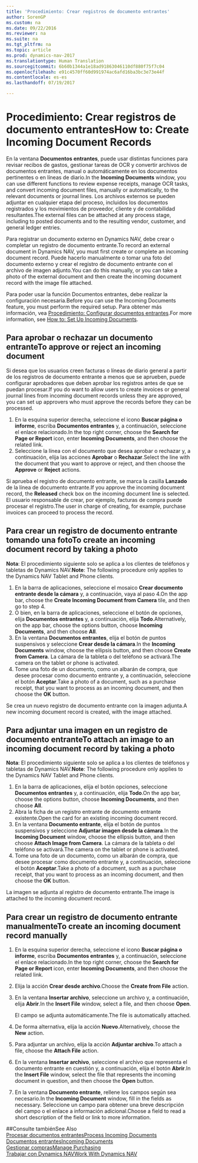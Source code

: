 ```yaml
---
title: 'Procedimiento: Crear registros de documento entrantes'
author: SorenGP
ms.custom: na
ms.date: 09/22/2016
ms.reviewer: na
ms.suite: na
ms.tgt_pltfrm: na
ms.topic: article
ms.prod: dynamics-nav-2017
ms.translationtype: Human Translation
ms.sourcegitcommit: 6b60b1344a1e18ad91863046110df880f75f7c04
ms.openlocfilehash: e91c4570ff60d991974ac6afd16ba3bc3e73e44f
ms.contentlocale: es-es
ms.lasthandoff: 07/19/2017

---
```


# <a name="how-to-create-incoming-document-records"></a><span data-ttu-id="11361-102">Procedimiento: Crear registros de documento entrantes</span><span class="sxs-lookup"><span data-stu-id="11361-102">How to: Create Incoming Document Records</span></span>
<span data-ttu-id="11361-103">En la ventana **Documentos entrantes**, puede usar distintas funciones para revisar recibos de gastos, gestionar tareas de OCR y convertir archivos de documentos entrantes, manual o automáticamente en los documentos pertinentes o en líneas de diario.</span><span class="sxs-lookup"><span data-stu-id="11361-103">In the **Incoming Documents** window, you can use different functions to review expense receipts, manage OCR tasks, and convert incoming document files, manually or automatically, to the relevant documents or journal lines.</span></span> <span data-ttu-id="11361-104">Los archivos externos se pueden adjuntar en cualquier etapa del proceso, incluidos los documentos registrados y los movimientos de proveedor, cliente y de contabilidad resultantes.</span><span class="sxs-lookup"><span data-stu-id="11361-104">The external files can be attached at any process stage, including to posted documents and to the resulting vendor, customer, and general ledger entries.</span></span>

<span data-ttu-id="11361-105">Para registrar un documento externo en Dynamics NAV, debe crear o completar un registro de documento entrante.</span><span class="sxs-lookup"><span data-stu-id="11361-105">To record an external document in Dynamics NAV, you must first create or complete an incoming document record.</span></span> <span data-ttu-id="11361-106">Puede hacerlo manualmente o tomar una foto del documento externo y crear el registro de documento entrante con el archivo de imagen adjunto.</span><span class="sxs-lookup"><span data-stu-id="11361-106">You can do this manually, or you can take a photo of the external document and then create the incoming document record with the image file attached.</span></span>

<span data-ttu-id="11361-107">Para poder usar la función Documentos entrantes, debe realizar la configuración necesaria.</span><span class="sxs-lookup"><span data-stu-id="11361-107">Before you can use the Incoming Documents feature, you must perform the required setup.</span></span> <span data-ttu-id="11361-108">Para obtener más información, vea [Procedimiento: Configurar documentos entrantes](across-how-setup-income-documents.md).</span><span class="sxs-lookup"><span data-stu-id="11361-108">For more information, see [How to: Set Up Incoming Documents](across-how-setup-income-documents.md).</span></span>

## <a name="to-approve-or-reject-an-incoming-document"></a><span data-ttu-id="11361-109">Para aprobar o rechazar un documento entrante</span><span class="sxs-lookup"><span data-stu-id="11361-109">To approve or reject an incoming document</span></span>
<span data-ttu-id="11361-110">Si desea que los usuarios creen facturas o líneas de diario general a partir de los registros de documento entrante a menos que se aprueben, puede configurar aprobadores que deben aprobar los registros antes de que se puedan procesar.</span><span class="sxs-lookup"><span data-stu-id="11361-110">If you do want to allow users to create invoices or general journal lines from incoming document records unless they are approved, you can set up approvers who must approve the records before they can be processed.</span></span>

1. <span data-ttu-id="11361-111">En la esquina superior derecha, seleccione el icono **Buscar página o informe**, escriba **Documentos entrantes** y, a continuación, seleccione el enlace relacionado.</span><span class="sxs-lookup"><span data-stu-id="11361-111">In the top right corner, choose the **Search for Page or Report** icon, enter **Incoming Documents**, and then choose the related link.</span></span>
2. <span data-ttu-id="11361-112">Seleccione la línea con el documento que desea aprobar o rechazar y, a continuación, elija las acciones **Aprobar** o **Rechazar**.</span><span class="sxs-lookup"><span data-stu-id="11361-112">Select the line with the document that you want to approve or reject, and then choose the **Approve** or **Reject** actions.</span></span>

<span data-ttu-id="11361-113">Si aprueba el registro de documento entrante, se marca la casilla **Lanzado** de la línea de documento entrante.</span><span class="sxs-lookup"><span data-stu-id="11361-113">If you approve the incoming document record, the **Released** check box on the incoming document line is selected.</span></span> <span data-ttu-id="11361-114">El usuario responsable de crear, por ejemplo, facturas de compra puede procesar el registro.</span><span class="sxs-lookup"><span data-stu-id="11361-114">The user in charge of creating, for example, purchase invoices can proceed to process the record.</span></span>

## <a name="to-create-an-incoming-document-record-by-taking-a-photo"></a><span data-ttu-id="11361-115">Para crear un registro de documento entrante tomando una foto</span><span class="sxs-lookup"><span data-stu-id="11361-115">To create an incoming document record by taking a photo</span></span>
<span data-ttu-id="11361-116">**Nota**: El procedimiento siguiente solo se aplica a los clientes de teléfonos y tabletas de Dynamics NAV.</span><span class="sxs-lookup"><span data-stu-id="11361-116">**Note**: The following procedure only applies to the Dynamics NAV Tablet and Phone clients.</span></span>

1. <span data-ttu-id="11361-117">En la barra de aplicaciones, seleccione el mosaico **Crear documento entrante desde la cámara** y, a continuación, vaya al paso 4.</span><span class="sxs-lookup"><span data-stu-id="11361-117">On the app bar, choose the **Create Incoming Document from Camera** tile, and then go to step 4.</span></span>
2. <span data-ttu-id="11361-118">O bien, en la barra de aplicaciones, seleccione el botón de opciones, elija **Documentos entrantes** y, a continuación, elija **Todo**.</span><span class="sxs-lookup"><span data-stu-id="11361-118">Alternatively, on the app bar, choose the options button, choose **Incoming Documents**, and then choose **All**.</span></span>
3. <span data-ttu-id="11361-119">En la ventana **Documentos entrantes**, elija el botón de puntos suspensivos y seleccione **Crear desde la cámara**.</span><span class="sxs-lookup"><span data-stu-id="11361-119">In the **Incoming Documents** window, choose the ellipsis button, and then choose **Create from Camera**.</span></span> <span data-ttu-id="11361-120">La cámara de la tableta o del teléfono se activará.</span><span class="sxs-lookup"><span data-stu-id="11361-120">The camera on the tablet or phone is activated.</span></span>
4. <span data-ttu-id="11361-121">Tome una foto de un documento, como un albarán de compra, que desee procesar como documento entrante y, a continuación, seleccione el botón **Aceptar**.</span><span class="sxs-lookup"><span data-stu-id="11361-121">Take a photo of a document, such as a purchase receipt, that you want to process as an incoming document, and then choose the **OK** button.</span></span>

<span data-ttu-id="11361-122">Se crea un nuevo registro de documento entrante con la imagen adjunta.</span><span class="sxs-lookup"><span data-stu-id="11361-122">A new incoming document record is created, with the image attached.</span></span>

## <a name="to-attach-an-image-to-an-incoming-document-record-by-taking-a-photo"></a><span data-ttu-id="11361-123">Para adjuntar una imagen en un registro de documento entrante</span><span class="sxs-lookup"><span data-stu-id="11361-123">To attach an image to an incoming document record by taking a photo</span></span>
<span data-ttu-id="11361-124">**Nota**: El procedimiento siguiente solo se aplica a los clientes de teléfonos y tabletas de Dynamics NAV.</span><span class="sxs-lookup"><span data-stu-id="11361-124">**Note**: The following procedure only applies to the Dynamics NAV Tablet and Phone clients.</span></span>

1. <span data-ttu-id="11361-125">En la barra de aplicaciones, elija el botón opciones, seleccione **Documentos entrantes** y, a continuación, elija **Todo**.</span><span class="sxs-lookup"><span data-stu-id="11361-125">On the app bar, choose the options button, choose **Incoming Documents**, and then choose **All**.</span></span>
2. <span data-ttu-id="11361-126">Abra la ficha de un registro entrante de documento entrante existente.</span><span class="sxs-lookup"><span data-stu-id="11361-126">Open the card for an existing incoming document record.</span></span>
3. <span data-ttu-id="11361-127">En la ventana **Documento entrante**, elija el botón de puntos suspensivos y seleccione **Adjuntar imagen desde la cámara**.</span><span class="sxs-lookup"><span data-stu-id="11361-127">In the **Incoming Document** window, choose the ellipsis button, and then choose **Attach Image from Camera**.</span></span> <span data-ttu-id="11361-128">La cámara de la tableta o del teléfono se activará.</span><span class="sxs-lookup"><span data-stu-id="11361-128">The camera on the tablet or phone is activated.</span></span>
4. <span data-ttu-id="11361-129">Tome una foto de un documento, como un albarán de compra, que desee procesar como documento entrante y, a continuación, seleccione el botón **Aceptar**.</span><span class="sxs-lookup"><span data-stu-id="11361-129">Take a photo of a document, such as a purchase receipt, that you want to process as an incoming document, and then choose the **OK** button.</span></span>

<span data-ttu-id="11361-130">La imagen se adjunta al registro de documento entrante.</span><span class="sxs-lookup"><span data-stu-id="11361-130">The image is attached to the incoming document record.</span></span>

## <a name="to-create-an-incoming-document-record-manually"></a><span data-ttu-id="11361-131">Para crear un registro de documento entrante manualmente</span><span class="sxs-lookup"><span data-stu-id="11361-131">To create an incoming document record manually</span></span>
1. <span data-ttu-id="11361-132">En la esquina superior derecha, seleccione el icono **Buscar página o informe**, escriba **Documentos entrantes** y, a continuación, seleccione el enlace relacionado.</span><span class="sxs-lookup"><span data-stu-id="11361-132">In the top right corner, choose the **Search for Page or Report** icon, enter **Incoming Documents**, and then choose the related link.</span></span>
2. <span data-ttu-id="11361-133">Elija la acción **Crear desde archivo**.</span><span class="sxs-lookup"><span data-stu-id="11361-133">Choose the **Create from File** action.</span></span>  
3. <span data-ttu-id="11361-134">En la ventana **Insertar archivo**, seleccione un archivo y, a continuación, elija **Abrir**.</span><span class="sxs-lookup"><span data-stu-id="11361-134">In the **Insert File** window, select a file, and then choose **Open**.</span></span>

    <span data-ttu-id="11361-135">El campo se adjunta automáticamente.</span><span class="sxs-lookup"><span data-stu-id="11361-135">The file is automatically attached.</span></span>
4. <span data-ttu-id="11361-136">De forma alternativa, elija la acción **Nuevo**.</span><span class="sxs-lookup"><span data-stu-id="11361-136">Alternatively, choose the **New** action.</span></span>
5. <span data-ttu-id="11361-137">Para adjuntar un archivo, elija la acción **Adjuntar archivo**.</span><span class="sxs-lookup"><span data-stu-id="11361-137">To attach a file, choose the **Attach File** action.</span></span>
6. <span data-ttu-id="11361-138">En la ventana **Insertar archivo**, seleccione el archivo que representa el documento entrante en cuestión y, a continuación, elija el botón **Abrir**.</span><span class="sxs-lookup"><span data-stu-id="11361-138">In the **Insert File** window, select the file that represents the incoming document in question, and then choose the **Open** button.</span></span>
7. <span data-ttu-id="11361-139">En la ventana **Documento entrante**, rellene los campos según sea necesario.</span><span class="sxs-lookup"><span data-stu-id="11361-139">In the **Incoming Document** window, fill in the fields as necessary.</span></span> <span data-ttu-id="11361-140">Seleccione un campo para obtener una breve descripción del campo o el enlace a información adicional.</span><span class="sxs-lookup"><span data-stu-id="11361-140">Choose a field to read a short description of the field or link to more information.</span></span>

##<a name="see-also"></a><span data-ttu-id="11361-141">Consulte también</span><span class="sxs-lookup"><span data-stu-id="11361-141">See Also</span></span>  
[<span data-ttu-id="11361-142">Procesar documentos entrantes</span><span class="sxs-lookup"><span data-stu-id="11361-142">Process Incoming Documents</span></span>](across-process-income-documents.md)  
[<span data-ttu-id="11361-143">Documentos entrantes</span><span class="sxs-lookup"><span data-stu-id="11361-143">Incoming Documents</span></span>](across-income-documents.md)  
[<span data-ttu-id="11361-144">Gestionar compras</span><span class="sxs-lookup"><span data-stu-id="11361-144">Manage Purchasing</span></span>](purchasing-manage-purchasing.md)  
[<span data-ttu-id="11361-145">Trabajar con Dynamics NAV</span><span class="sxs-lookup"><span data-stu-id="11361-145">Work With Dynamics NAV</span></span>](ui-work-product.md)


